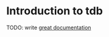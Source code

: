 # Introduction to tdb

TODO: write [great documentation](http://jacobian.org/writing/great-documentation/what-to-write/)
